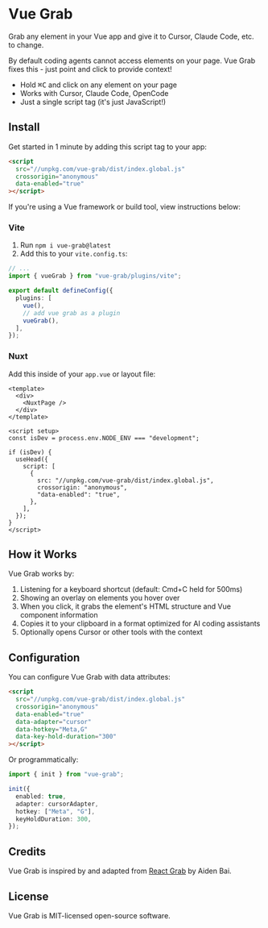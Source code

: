 # Vue Grab

Grab any element in your Vue app and give it to Cursor, Claude Code, etc. to change.

By default coding agents cannot access elements on your page. Vue Grab fixes this - just point and click to provide context!

- Hold <kbd>⌘C</kbd> and click on any element on your page
- Works with Cursor, Claude Code, OpenCode
- Just a single script tag (it's just JavaScript!)

## Install

Get started in 1 minute by adding this script tag to your app:

```html
<script
  src="//unpkg.com/vue-grab/dist/index.global.js"
  crossorigin="anonymous"
  data-enabled="true"
></script>
```

If you're using a Vue framework or build tool, view instructions below:

### Vite

1. Run `npm i vue-grab@latest`
2. Add this to your `vite.config.ts`:

```ts
// ...
import { vueGrab } from "vue-grab/plugins/vite";

export default defineConfig({
  plugins: [
    vue(),
    // add vue grab as a plugin
    vueGrab(),
  ],
});
```

### Nuxt

Add this inside of your `app.vue` or layout file:

```vue
<template>
  <div>
    <NuxtPage />
  </div>
</template>

<script setup>
const isDev = process.env.NODE_ENV === "development";

if (isDev) {
  useHead({
    script: [
      {
        src: "//unpkg.com/vue-grab/dist/index.global.js",
        crossorigin: "anonymous",
        "data-enabled": "true",
      },
    ],
  });
}
</script>
```

## How it Works

Vue Grab works by:

1. Listening for a keyboard shortcut (default: Cmd+C held for 500ms)
2. Showing an overlay on elements you hover over
3. When you click, it grabs the element's HTML structure and Vue component information
4. Copies it to your clipboard in a format optimized for AI coding assistants
5. Optionally opens Cursor or other tools with the context

## Configuration

You can configure Vue Grab with data attributes:

```html
<script
  src="//unpkg.com/vue-grab/dist/index.global.js"
  crossorigin="anonymous"
  data-enabled="true"
  data-adapter="cursor"
  data-hotkey="Meta,G"
  data-key-hold-duration="300"
></script>
```

Or programmatically:

```ts
import { init } from "vue-grab";

init({
  enabled: true,
  adapter: cursorAdapter,
  hotkey: ["Meta", "G"],
  keyHoldDuration: 300,
});
```

## Credits

Vue Grab is inspired by and adapted from [React Grab](https://github.com/aidenybai/react-grab) by Aiden Bai.

## License

Vue Grab is MIT-licensed open-source software.
